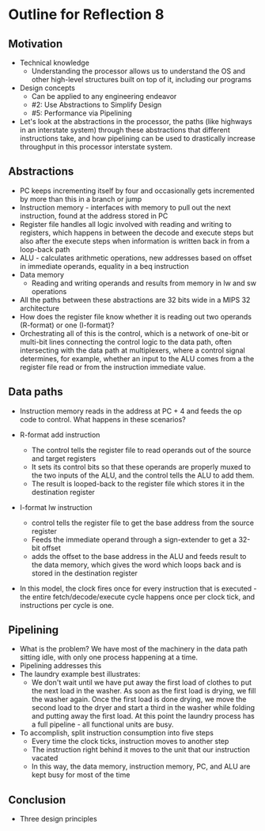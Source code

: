 # Outline for Reflection 8

## Motivation

- Technical knowledge
  - Understanding the processor allows us to understand the OS and other high-level structures built on top of it, including our programs
- Design concepts
  - Can be applied to any engineering endeavor
  - #2: Use Abstractions to Simplify Design
  - #5: Performance via Pipelining
- Let's look at the abstractions in the processor, the paths (like highways in an interstate system) through these abstractions that different instructions take, and how pipelining can be used to drastically increase throughput in this processor interstate system.

## Abstractions

- PC keeps incrementing itself by four and occasionally gets incremented by more than this in a branch or jump
- Instruction memory - interfaces with memory to pull out the next instruction, found at the address stored in PC
- Register file handles all logic involved with reading and writing to registers, which happens in between the decode and execute steps but also after the execute steps when information is written back in from a loop-back path
- ALU - calculates arithmetic operations, new addresses based on offset in immediate operands, equality in a beq instruction
- Data memory
  - Reading and writing operands and results from memory in lw and sw operations
- All the paths between these abstractions are 32 bits wide in a MIPS 32 architecture
- How does the register file know whether it is reading out two operands (R-format) or one (I-format)?
- Orchestrating all of this is the control, which is a network of one-bit or multi-bit lines connecting the control logic to the data path, often intersecting with the data path at multiplexers, where a control signal determines, for example, whether an input to the ALU comes from a the register file read or from the instruction immediate value.

## Data paths

- Instruction memory reads in the address at PC + 4 and feeds the op code to control. What happens in these scenarios?

- R-format add instruction
  - The control tells the register file to read operands out of the source and target registers
  - It sets its control bits so that these operands are properly muxed to the two inputs of the ALU, and the control tells the ALU to add them.
  - The result is looped-back to the register file which stores it in the destination register
- I-format lw instruction
  - control tells the register file to get the base address from the source register
  - Feeds the immediate operand through a sign-extender to get a 32-bit offset
  - adds the offset to the base address in the ALU and feeds result to the data memory, which gives the word which loops back and is stored in the destination register
- In this model, the clock fires once for every instruction that is executed - the entire fetch/decode/execute cycle happens once per clock tick, and instructions per cycle is one.

## Pipelining

- What is the problem? We have most of the machinery in the data path sitting idle, with only one process happening at a time.
- Pipelining addresses this
- The laundry example best illustrates:
  - We don't wait until we have put away the first load of clothes to put the next load in the washer. As soon as the first load is drying, we fill the washer again. Once the first load is done drying, we move the second load to the dryer and start a third in the washer while folding and putting away the first load. At this point the laundry process has a full pipeline - all functional units are busy.
- To accomplish, split instruction consumption into five steps
  - Every time the clock ticks, instruction moves to another step
  - The instruction right behind it moves to the unit that our instruction vacated
  - In this way, the data memory, instruction memory, PC, and ALU are kept busy for most of the time

## Conclusion

- Three design principles

